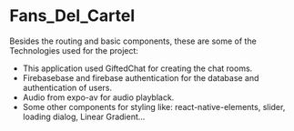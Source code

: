 # Fans_Del_Cartel

Besides the routing and basic components, these are some of the Technologies used for the project:

- This application used GiftedChat for creating the chat rooms.
- Firebasebase and  firebase authentication for the database and authentication of users.
- Audio from expo-av for audio playblack.
- Some other components for styling like: react-native-elements, slider, loading dialog, Linear Gradient...
